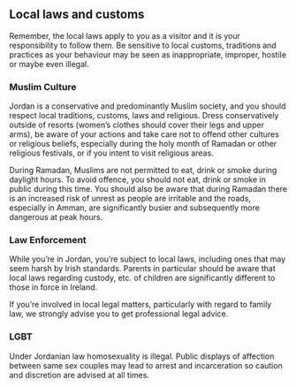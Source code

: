 ## Local laws and customs

Remember, the local laws apply to you as a visitor and it is your responsibility to follow them. Be sensitive to local customs, traditions and practices as your behaviour may be seen as inappropriate, improper, hostile or maybe even illegal.

### **Muslim Culture**

Jordan is a conservative and predominantly Muslim society, and you should respect local traditions, customs, laws and religious. Dress conservatively outside of resorts (women’s clothes should cover their legs and upper arms), be aware of your actions and take care not to offend other cultures or religious beliefs, especially during the holy month of Ramadan or other religious festivals, or if you intent to visit religious areas.

During Ramadan, Muslims are not permitted to eat, drink or smoke during daylight hours. To avoid offence, you should not eat, drink or smoke in public during this time. You should also be aware that during Ramadan there is an increased risk of unrest as people are irritable and the roads, especially in Amman, are significantly busier and subsequently more dangerous at peak hours.

### **Law Enforcement**

While you’re in Jordan, you’re subject to local laws, including ones that may seem harsh by Irish standards. Parents in particular should be aware that local laws regarding custody, etc. of children are significantly different to those in force in Ireland.

If you’re involved in local legal matters, particularly with regard to family law, we strongly advise you to get professional legal advice.

### **LGBT**

Under Jordanian law homosexuality is illegal. Public displays of affection between same sex couples may lead to arrest and incarceration so caution and discretion are advised at all times.